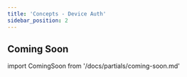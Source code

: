 ```yaml
---
title: 'Concepts - Device Auth'
sidebar_position: 2
---
```


## Coming Soon

import ComingSoon from '/docs/partials/coming-soon.md'

<ComingSoon/>
